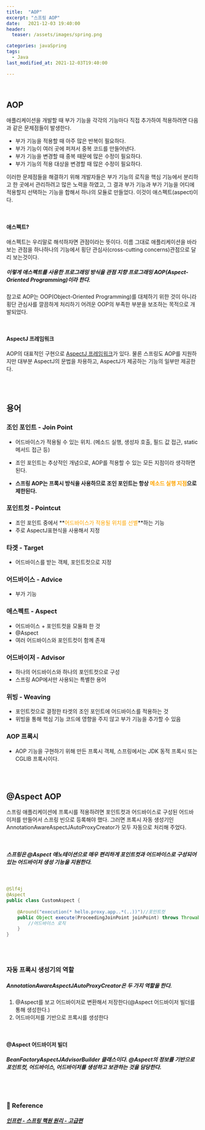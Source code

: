 ```yaml
---
title:  "AOP"
excerpt: "스프링 AOP"
date:   2021-12-03 19:40:00 
header:
  teaser: /assets/images/spring.png

categories: javaSpring
tags:
  - Java
last_modified_at: 2021-12-03T19:40:00

---
```


 <br/>

## AOP

애플리케이션을 개발할 때 부가 기능을 각각의 기능마다 직접 추가하여 적용하려면 다음과 같은 문제점들이 발생한다.

- 부가 기능을 적용할 때 아주 많은 반복이 필요하다.
- 부가 기능이 여러 곳에 퍼져서 중복 코드를 만들어낸다.
- 부가 기능을 변경할 때 중복 때문에 많은 수정이 필요하다.
- 부가 기능의 적용 대상을 변경할 때 많은 수정이 필요하다.

이러한 문제점들을 해결하기 위해 개발자들은 부가 기능의 로직을 핵심 기능에서 분리하고 한 곳에서 관리하려고 많은 노력을 하였고, 그 결과 부가 기능과 부가 기능을 어디에 적용할지 선택하는 기능을 합해서 하나의 모듈로 만들었다. 이것이 애스펙트(aspect)이다.

 <br/>

#### 애스펙트?

애스펙트는 우리말로 해석하자면 관점이라는 뜻이다. 이름 그대로 애플리케이션을 바라보는 관점을 하나하나의 기능에서 횡단 관심사(cross-cutting concerns)관점으로 달리 보는것이다.

##### 이렇게 애스펙트를 사용한 프로그래밍 방식을 관점 지향 프로그래밍 AOP(Aspect-Oriented Programming)이라 한다.

참고로 AOP는 OOP(Object-Oriented Programming)를 대체하기 위한 것이 아니라 횡단 관심사를 깔끔하게 처리하기 어려운 OOP의 부족한 부분을 보조하는 목적으로 개발되었다.

 <br/>

#### AspectJ 프레임워크

AOP의 대표적인 구현으로 [AspectJ 프레임워크](https://www.eclipse.org/aspectj/)가 있다. 물론 스프링도 AOP를 지원하지만 대부분 AspectJ의 문법을 차용하고, AspectJ가 제공하는 기능의 일부만 제공한다.

 <br/>

 <br/>

## 용어

### 조인 포인트 - Join Point

- 어드바이스가 적용될 수 있는 위치. (메소드 실행, 생성자 호출, 필드 값 접근, static 메서드 접근 등)

- 조인 포인트는 추상적인 개념으로, AOP를 적용할 수 있는 모든 지점이라 생각하면 된다.
- **스프링 AOP는 프록시 방식을 사용하므로 조인 포인트는 항상 <span style="color:orange">메소드 실행 지점</span>으로 제한된다.**

### 포인트컷 - Pointcut

- 조인 포인트 중에서 **<span style="color:orange">어드바이스가 적용될 위치를 선별</span>**하는 기능
- 주로 AspectJ표현식을 사용해서 지정

### 타겟 - Target

- 어드바이스를 받는 객체, 포인트컷으로 지정

### 어드바이스 - Advice

- 부가 기능

### 애스펙트 - Aspect

- 어드바이스 + 포인트컷을 모듈화 한 것
- @Aspect 
- 여러 어드바이스와 포인트컷이 함께 존재

### 어드바이저 - Advisor

- 하나의 어드바이스와 하나의 포인트컷으로 구성
- 스프링 AOP에서만 사용되는 특별한 용어

### 위빙 - Weaving

- 포인트컷으로 결정한 타겟의 조인 포인트에 어드바이스를 적용하는 것
- 위빙을 통해 핵심 기능 코드에 영향을 주지 않고 부가 기능을 추가할 수 있음

### AOP 프록시

- AOP 기능을 구현하기 위해 만든 프록시 객체, 스프링에서는 JDK 동적 프록시 또는 CGLIB 프록시이다.

 <br/>

 <br/>

## @Aspect AOP

스프링 애플리케이션에 프록시를 적용하려면 포인트컷과 어드바이스로 구성된 어드바이저를 만들어서 스프링 빈으로 등록해야 했다. 그러면 프록시 자동 생성기인 AnnotationAwareAspectJAutoProxyCreator가 모두 자동으로 처리해 주었다.

<br/>

##### 스프링은 @Aspect 애노테이션으로 매우 편리하게 포인트컷과 어드바이스로 구성되어 있는 어드바이저 생성 기능을 지원한다.

<br/>

```java
@Slf4j
@Aspect
public class CustomAspect {
	
	@Around("execution(* hello.proxy.app..*(..))")//포인트컷
	public Object execute(ProceedingJoinPoint joinPoint) throws Throwable{
		//어드바이스 로직
	}
}
```

<br/>

<br/>

### 자동 프록시 생성기의 역할 

##### AnnotationAwareAspectJAutoProxyCreator은 두 가지 역할을 한다.

1. @Aspect를 보고 어드바이저로 변환해서 저장한다(@Aspect 어드바이저 빌더를 통해 생성한다.)
2. 어드바이저를 기반으로 프록시를 생성한다

<br/>

#### @Aspect 어드바이저 빌더

##### BeanFactoryAspectJAdvisorBuilder 클래스이다. @Aspect의 정보를 기반으로 포인트컷, 어드바이스, 어드바이저를 생성하고 보관하는 것을 담당한다.

<br/>

<br/>

### 📔 Reference

##### [인프런 - 스프링 핵원 원리 - 고급편](https://www.inflearn.com/course/%EC%8A%A4%ED%94%84%EB%A7%81-%ED%95%B5%EC%8B%AC-%EC%9B%90%EB%A6%AC-%EA%B3%A0%EA%B8%89%ED%8E%B8/dashboard)